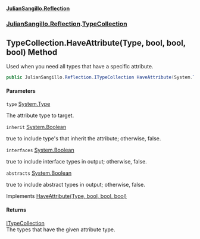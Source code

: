 #### [JulianSangillo.Reflection](JulianSangillo.Reflection/AssemblyInfo.md 'index')
### [JulianSangillo.Reflection](JulianSangillo.Reflection/README.md 'JulianSangillo.Reflection').[TypeCollection](JulianSangillo.Reflection/TypeCollection/README.md 'JulianSangillo.Reflection.TypeCollection')

## TypeCollection.HaveAttribute(Type, bool, bool, bool) Method

Used when you need all types that have a specific attribute.

```csharp
public JulianSangillo.Reflection.ITypeCollection HaveAttribute(System.Type type, bool inherit=true, bool interfaces=false, bool abstracts=false);
```
#### Parameters

<a name='JulianSangillo.Reflection.TypeCollection.HaveAttribute(System.Type,bool,bool,bool).type'></a>

`type` [System.Type](https://docs.microsoft.com/en-us/dotnet/api/System.Type 'System.Type')

The attribute type to target.

<a name='JulianSangillo.Reflection.TypeCollection.HaveAttribute(System.Type,bool,bool,bool).inherit'></a>

`inherit` [System.Boolean](https://docs.microsoft.com/en-us/dotnet/api/System.Boolean 'System.Boolean')

true to include type's that inherit the attribute; otherwise, false.

<a name='JulianSangillo.Reflection.TypeCollection.HaveAttribute(System.Type,bool,bool,bool).interfaces'></a>

`interfaces` [System.Boolean](https://docs.microsoft.com/en-us/dotnet/api/System.Boolean 'System.Boolean')

true to include interface types in output; otherwise, false.

<a name='JulianSangillo.Reflection.TypeCollection.HaveAttribute(System.Type,bool,bool,bool).abstracts'></a>

`abstracts` [System.Boolean](https://docs.microsoft.com/en-us/dotnet/api/System.Boolean 'System.Boolean')

true to include abstract types in output; otherwise, false.

Implements [HaveAttribute(Type, bool, bool, bool)](JulianSangillo.Reflection/ITypeCollection/HaveAttribute(Type,bool,bool,bool)/README.md 'JulianSangillo.Reflection.ITypeCollection.HaveAttribute(System.Type, bool, bool, bool)')

#### Returns
[ITypeCollection](JulianSangillo.Reflection/ITypeCollection/README.md 'JulianSangillo.Reflection.ITypeCollection')  
The types that have the given attribute type.